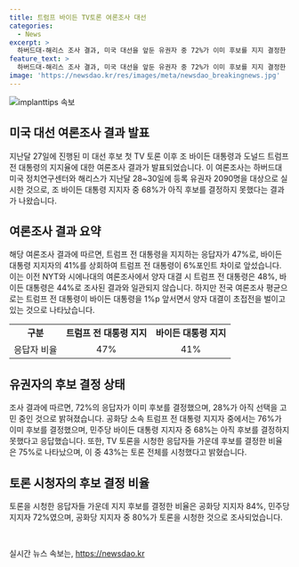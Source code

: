 ```yaml
---
title: 트럼프 바이든 TV토론 여론조사 대선
categories:
  - News
excerpt: >
  하버드대-해리스 조사 결과, 미국 대선을 앞둔 유권자 중 72%가 이미 후보를 지지 결정한 것으로 나타났다. 그중 민주당 바이든 지지자 중 68%는 아직 결정하지 못했다고 밝혔다. 조사 결과에 따르면, 트럼프 전 대통령이 바이든 대통령을 6%포인트 앞섰으며, TV 토론을 시청한 유권자들 중 75%가 후보를 결정한 것으로 조사됐다. 공화당 지지자는 80%가 토론을 시청했고, 이들 가운데 84%가 후보를 이미 결정한 상태였다.
feature_text: >
  하버드대-해리스 조사 결과, 미국 대선을 앞둔 유권자 중 72%가 이미 후보를 지지 결정한 것으로 나타났다. 그중 민주당 바이든 지지자 중 68%는 아직 결정하지 못했다고 밝혔다. 조사 결과에 따르면, 트럼프 전 대통령이 바이든 대통령을 6%포인트 앞섰으며, TV 토론을 시청한 유권자들 중 75%가 후보를 결정한 것으로 조사됐다. 공화당 지지자는 80%가 토론을 시청했고, 이들 가운데 84%가 후보를 이미 결정한 상태였다.
image: 'https://newsdao.kr/res/images/meta/newsdao_breakingnews.jpg'
---
```


<p><img src="https://newsdao.kr/res/images/meta/newsdao_breakingnews.jpg" alt="implanttips 속보" /></p>

<h2 data-ke-size="size26">미국 대선 여론조사 결과 발표</h2>

<p data-ke-size="size16">지난달 27일에 진행된 미 대선 후보 첫 TV 토론 이후 조 바이든 대통령과 도널드 트럼프 전 대통령의 지지율에 대한 여론조사 결과가 발표되었습니다. 이 여론조사는 하버드대 미국 정치연구센터와 해리스가 지난달 28~30일에 등록 유권자 2090명을 대상으로 실시한 것으로, 조 바이든 대통령 지지자 중 68%가 아직 후보를 결정하지 못했다는 결과가 나왔습니다.</p>

<h2 data-ke-size="size24">여론조사 결과 요약</h2>

<p data-ke-size="size16">해당 여론조사 결과에 따르면, 트럼프 전 대통령을 지지하는 응답자가 47%로, 바이든 대통령 지지자의 41%를 상회하여 트럼프 전 대통령이 6%포인트 차이로 앞섰습니다. 이는 이전 NYT와 시에나대의 여론조사에서 양자 대결 시 트럼프 전 대통령은 48%, 바이든 대통령은 44%로 조사된 결과와 일관되지 않습니다. 하지만 전국 여론조사 평균으로는 트럼프 전 대통령이 바이든 대통령을 1%p 앞서면서 양자 대결이 초접전을 벌이고 있는 것으로 나타났습니다.</p>

<table>
    <tr>
        <td style="text-align: center; height: 17px;"><b>구분</b></td>
        <td style="text-align: center; height: 17px;"><b>트럼프 전 대통령 지지</b></td>
        <td style="text-align: center; height: 17px;"><b>바이든 대통령 지지</b></td>
    </tr>
    <tr>
        <td style="text-align: center; height: 17px;">응답자 비율</td>
        <td style="text-align: center; height: 17px;">47%</td>
        <td style="text-align: center; height: 17px;">41%</td>
    </tr>
</table>

<h2 data-ke-size="size24">유권자의 후보 결정 상태</h2>

<p data-ke-size="size16">조사 결과에 따르면, 72%의 응답자가 이미 후보를 결정했으며, 28%가 아직 선택을 고민 중인 것으로 밝혀졌습니다. 공화당 소속 트럼프 전 대통령 지지자 중에서는 76%가 이미 후보를 결정했으며, 민주당 바이든 대통령 지지자 중 68%는 아직 후보를 결정하지 못했다고 응답했습니다. 또한, TV 토론을 시청한 응답자들 가운데 후보를 결정한 비율은 75%로 나타났으며, 이 중 43%는 토론 전체를 시청했다고 밝혔습니다.</p>

<h2 data-ke-size="size24">토론 시청자의 후보 결정 비율</h2>

<p data-ke-size="size16">토론을 시청한 응답자들 가운데 지지 후보를 결정한 비율은 공화당 지지자 84%, 민주당 지지자 72%였으며, 공화당 지지자 중 80%가 토론을 시청한 것으로 조사되었습니다.</p>

<p data-ke-size="size16">&nbsp;</p>
실시간 뉴스 속보는, <a href="https://newsdao.kr" rel="dofollow">https://newsdao.kr</a>


